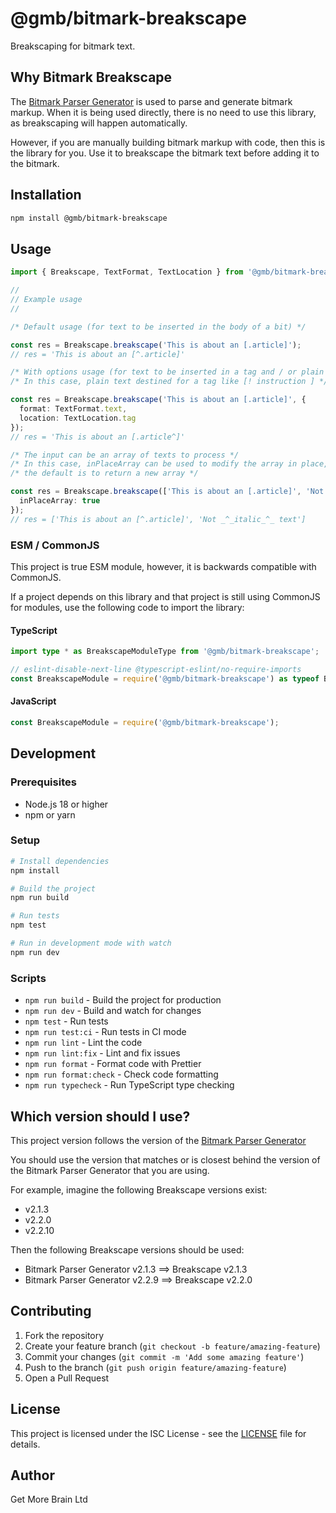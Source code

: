 # @gmb/bitmark-breakscape

Breakscaping for bitmark text.

## Why Bitmark Breakscape

The [Bitmark Parser Generator](https://github.com/getMoreBrain/bitmark-parser-generator) is used
to parse and generate bitmark markup. When it is being used directly, there is no need to use
this library, as breakscaping will happen automatically.

However, if you are manually building bitmark markup with code, then this is the library for
you. Use it to breakscape the bitmark text before adding it to the bitmark.


## Installation

```bash
npm install @gmb/bitmark-breakscape
```

## Usage

```typescript
import { Breakscape, TextFormat, TextLocation } from '@gmb/bitmark-breakscape';

//
// Example usage
//

/* Default usage (for text to be inserted in the body of a bit) */

const res = Breakscape.breakscape('This is about an [.article]');
// res = 'This is about an [^.article]'

/* With options usage (for text to be inserted in a tag and / or plain text) */
/* In this case, plain text destined for a tag like [! instruction ] */

const res = Breakscape.breakscape('This is about an [.article]', {
  format: TextFormat.text,
  location: TextLocation.tag
});
// res = 'This is about an [.article^]'

/* The input can be an array of texts to process */
/* In this case, inPlaceArray can be used to modify the array in place, or return a new array,
/* the default is to return a new array */

const res = Breakscape.breakscape(['This is about an [.article]', 'Not __italic__ text'], {
  inPlaceArray: true
});
// res = ['This is about an [^.article]', 'Not _^_italic_^_ text']


```

### ESM / CommonJS

This project is true ESM module, however, it is backwards compatible with CommonJS.

If a project depends on this library and that project is still using CommonJS for modules, use
the following code to import the library:

#### TypeScript
```typescript
import type * as BreakscapeModuleType from '@gmb/bitmark-breakscape';

// eslint-disable-next-line @typescript-eslint/no-require-imports
const BreakscapeModule = require('@gmb/bitmark-breakscape') as typeof BreakscapeModuleType;
```

#### JavaScript
```javascript
const BreakscapeModule = require('@gmb/bitmark-breakscape');
```

## Development

### Prerequisites

- Node.js 18 or higher
- npm or yarn

### Setup

```bash
# Install dependencies
npm install

# Build the project
npm run build

# Run tests
npm test

# Run in development mode with watch
npm run dev
```

### Scripts

- `npm run build` - Build the project for production
- `npm run dev` - Build and watch for changes
- `npm test` - Run tests
- `npm run test:ci` - Run tests in CI mode
- `npm run lint` - Lint the code
- `npm run lint:fix` - Lint and fix issues
- `npm run format` - Format code with Prettier
- `npm run format:check` - Check code formatting
- `npm run typecheck` - Run TypeScript type checking

## Which version should I use?

This project version follows the version of the
[Bitmark Parser Generator](https://github.com/getMoreBrain/bitmark-parser-generator)

You should use the version that matches or is closest behind the version of the
Bitmark Parser Generator that you are using.

For example, imagine the following Breakscape versions exist:
- v2.1.3
- v2.2.0
- v2.2.10

Then the following Breakscape versions should be used:
- Bitmark Parser Generator v2.1.3 ==> Breakscape v2.1.3
- Bitmark Parser Generator v2.2.9 ==> Breakscape v2.2.0

## Contributing

1. Fork the repository
2. Create your feature branch (`git checkout -b feature/amazing-feature`)
3. Commit your changes (`git commit -m 'Add some amazing feature'`)
4. Push to the branch (`git push origin feature/amazing-feature`)
5. Open a Pull Request

## License

This project is licensed under the ISC License - see the [LICENSE](LICENSE) file for details.

## Author

Get More Brain Ltd

